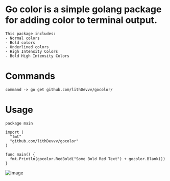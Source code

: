 # Go color is a simple golang package for adding color to terminal output.
```
This package includes:
- Normal colors
- Bold colors 
- Underlined colors
- High Intensity Colors 
- Bold High Intensity Colors
```

# Commands
```
command -> go get github.com/lithDevvv/gocolor/
```

# Usage
```golang
package main

import (
  "fmt"
  "github.com/lithDevvv/gocolor"
)

func main() {
  fmt.Println(gocolor.RedBold("Some Bold Red Text") + gocolor.Blank())
}
```
![image](https://user-images.githubusercontent.com/115331024/194685117-76217399-0e38-41cf-be83-31a6da9098fc.png)
